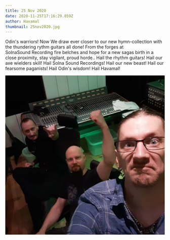 ```yaml
---
title: 25 Nov 2020
date: 2020-11-25T17:16:29.859Z
author: Havamal
thumbnail: 25nov2020.jpg
---
```


Odin's warriors!
Now We draw ever closer to our new hymn-collection with the thundering rythm guitars all done!
From the forges at\
SolnaSound Recording fire belches and hope for a new sagas birth in a close proximity, stay vigilant, proud horde..
Hail the rhythm guitars! Hail our axe wielders skill! Hail Solna Sound Recordings! Hail our new beast! Hail our fearsome paganists! Hail Odin's wisdom! Hail Havamal!

![25nov2020.jpg](./25nov2020.jpg)
